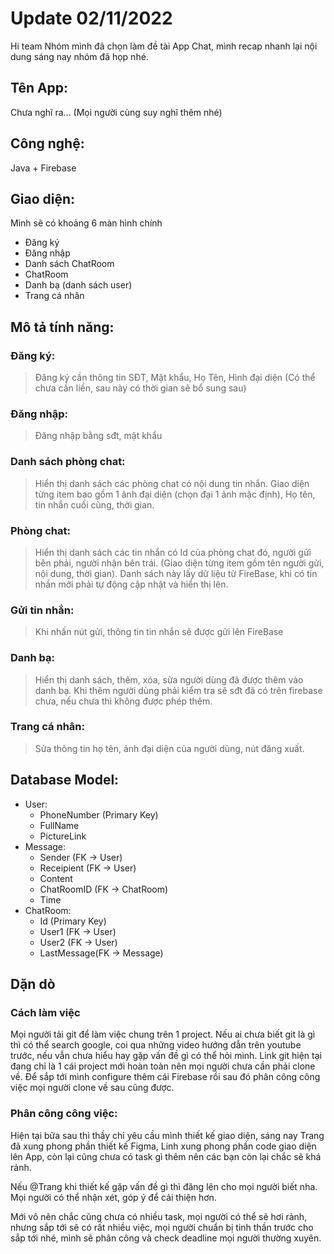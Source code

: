 # Update 02/11/2022

Hi team
Nhóm mình đã chọn làm đề tài App Chat, mình recap nhanh lại nội dung sáng nay nhóm đã họp nhé.

## Tên App:
Chưa nghĩ ra... (Mọi người cùng suy nghĩ thêm nhé)

## Công nghệ: 
Java + Firebase

## Giao diện:
Mình sẽ có khoảng 6 màn hình chính
 - Đăng ký
 - Đăng nhập
 - Danh sách ChatRoom
 - ChatRoom
 - Danh bạ (danh sách user)
 - Trang cá nhân

## Mô tả tính năng:

 ### Đăng ký:
> Đăng ký cần thông tin SĐT, Mật khẩu, Họ Tên, Hình đại diện (Có thể chưa cần liền, sau này có thời gian sẽ bổ sung sau)
 ### Đăng nhập:
> Đăng nhập bằng sđt, mật khẩu
 ### Danh sách phòng chat:
> Hiển thị danh sách các phòng chat có nội dung tin nhắn. Giao diện từng item bao gồm 1 ảnh đại diện (chọn đại 1 ảnh mặc định), Họ tên, tin nhắn cuối cùng, thời gian.
 ### Phòng chat:
> Hiển thị danh sách các tin nhắn có Id của phòng chat đó, người gửi bên phải, người nhận bên trái. (Giao diện từng item gồm tên người gửi, nội dung, thời gian). Danh sách này lấy dữ liệu từ FireBase, khi có tin nhắn mới phải tự động cập nhật và hiển thị lên.
 ### Gửi tin nhắn:
> Khi nhấn nút gửi, thông tin tin nhắn sẽ được gửi lên FireBase
 ### Danh bạ:
> Hiển thị danh sách, thêm, xóa, sửa người dùng đã được thêm vào danh bạ. Khi thêm người dùng phải kiểm tra sẽ sđt đã có trên firebase chưa, nếu chưa thì không được phép thêm.
 ### Trang cá nhân:
> Sửa thông tin họ tên, ảnh đại diện của người dùng, nút đăng xuất.

## Database Model:
- User:
     + PhoneNumber (Primary Key)
     + FullName
     + PictureLink
- Message:
     + Sender (FK -> User)
     + Receipient (FK -> User)
     + Content
     + ChatRoomID (FK -> ChatRoom)
     + Time
- ChatRoom:
     + Id (Primary Key)
     + User1 (FK -> User)
     + User2 (FK -> User)
     + LastMessage(FK -> Message)
## Dặn dò
### Cách làm việc
Mọi người tải git để làm việc chung trên 1 project. Nếu ai chưa biết git là gì thì có thể search google, coi qua những video hướng dẫn trên youtube trước, nếu vẫn chưa hiểu hay gặp vấn đề gì có thể hỏi mình. Link git hiện tại đang chỉ là 1 cái project mới hoàn toàn nên mọi người chưa cần phải clone về. Để sắp tới mình configure thêm cái Firebase rồi sau đó phân công công việc mọi người clone về sau cũng được.

### Phân công công việc:
Hiện tại bữa sau thì thầy chỉ yêu cầu mình thiết kế giao diện, sáng nay Trang đã xung phong phần thiết kế Figma, Linh xung phong phần code giao diện lên App, còn lại cũng chưa có task gì thêm nên các bạn còn lại chắc sẽ khá rảnh.

Nếu @Trang khi thiết kế gặp vấn đề gì thì đăng lên cho mọi người biết nha. Mọi người có thể nhận xét, góp ý để cải thiện hơn.

Mới vô nên chắc cũng chưa có nhiều task, mọi người có thể sẽ hơi rảnh, nhưng sắp tới sẽ có rất nhiều việc, mọi người chuẩn bị tinh thần trước cho sắp tới nhé, mình sẽ phân công và check deadline mọi người thường xuyên.
